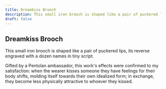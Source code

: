 ```yaml
---
title: Dreamkiss Brooch
description: This small iron brooch is shaped like a pair of puckered lips, its reverse engraved with a dozen names in tiny script....
draft: false
---
```


## Dreamkiss Brooch

This small iron brooch is shaped like a pair of puckered lips, its reverse engraved with a dozen names in tiny script.

Gifted by a Pentolan ambassador, this work's effects were confirmed to my satisfaction: when the wearer kisses someone they have feelings for their body shifts, molding itself towards their own idealized form; in exchange, they become less physically attractive to whoever they kissed.
